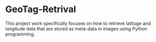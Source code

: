 # GeoTag-Retrival
This project work specifically focuses on how to retrieve latituge and longitude data that are stored as meta-data in images using Python programming.
